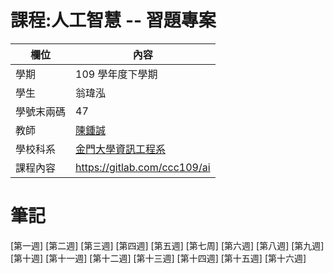 # 課程:人工智慧 -- 習題專案

欄位 | 內容
-----|--------
學期 | 109 學年度下學期
學生 |  翁瑋泓
學號末兩碼 | 47
教師 | [陳鍾誠](https://www.nqu.edu.tw/educsie/index.php?act=blog&code=list&ids=4)
學校科系 | [金門大學資訊工程系](https://www.nqu.edu.tw/educsie/index.php)
課程內容 | https://gitlab.com/ccc109/ai

# 筆記

[第一週]
[第二週]
[第三週]
[第四週]
[第五週]
[第七周]
[第六週]
[第八週]
[第九週]
[第十週]
[第十一週]
[第十二週]
[第十三週]
[第十四週]
[第十五週]
[第十六週]
